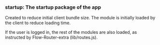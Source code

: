 ### startup: The startup package of the app ###

Created to reduce initial client bundle size.
The module is initially loaded by the client to reduce loading time.

If the user is logged in, the rest of the modules are also loaded, as instructed by Flow-Router-extra (lib/routes.js).

